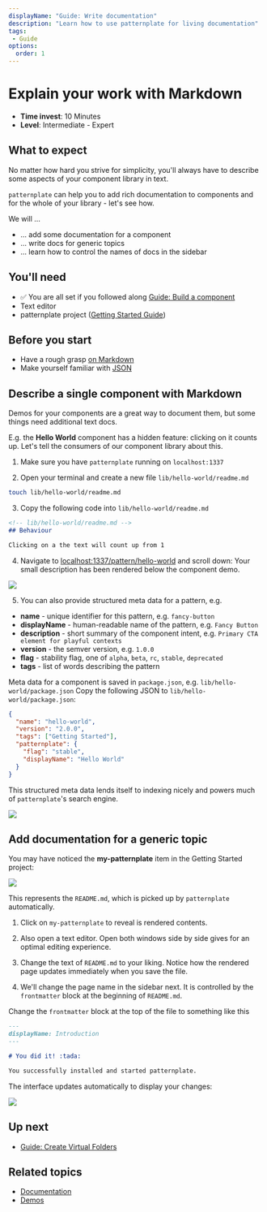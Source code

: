 ```yaml
---
displayName: "Guide: Write documentation"
description: "Learn how to use patternplate for living documentation"
tags: 
 - Guide
options:
  order: 1
---
```


# Explain your work with Markdown

* **Time invest**: 10 Minutes
* **Level**: Intermediate - Expert

## What to expect

No matter how hard you strive for simplicity, you'll always have to describe some aspects
of your component library in text. 

`patternplate` can help you to add rich documentation to components and for the whole of 
your library - let's see how.

We will …

* … add some documentation for a component
* … write docs for generic topics
* … learn how to control the names of docs in the sidebar

## You'll need

* :white_check_mark: You are all set if you followed along [Guide: Build a component](./doc/docs/guides/add-component?guides-enabled=true)
* Text editor
* patternplate project ([Getting Started Guide](./doc/docs/guides/getting-started?guides-enabled=true))

## Before you start

* Have a rough grasp [on Markdown](https://guides.github.com/features/mastering-markdown/)
* Make yourself familiar with [JSON](https://www.impressivewebs.com/what-is-json-introduction-guide-for-beginners/)

## Describe a single component with Markdown

Demos for your components are a great way to document them, but some things need additional text docs. 

E.g. the **Hello World** component has a hidden feature: clicking on it
counts up. Let's tell the consumers of our component library about this.

1. Make sure you have `patternplate` running on `localhost:1337`

2. Open your terminal and create a new file `lib/hello-world/readme.md` 

  ```bash
  touch lib/hello-world/readme.md
  ```

3. Copy the following code into `lib/hello-world/readme.md`

  ```md
  <!-- lib/hello-world/readme.md -->
  ## Behaviour

  Clicking on a the text will count up from 1
  ```

4. Navigate to [localhost:1337/pattern/hello-world](http://localhost:1337/pattern/hello-world?navigation-enabled=true&components-enabled=true) and scroll down: Your small description has been rendered below the component demo.

![](https://patternplate.github.io/media/images/screenshot-docs.svg)

5. You can also provide structured meta data for a pattern, e.g.

  * **name** - unique identifier for this pattern, e.g. `fancy-button`
  * **displayName** - human-readable name of the pattern, e.g. `Fancy Button`
  * **description** - short summary of the component intent, e.g. `Primary CTA element for playful contexts`
  * **version** - the semver version, e.g. `1.0.0`
  * **flag** - stability flag, one of `alpha`, `beta`, `rc`, `stable`, `deprecated`
  * **tags** - list of words describing the pattern

  Meta data for a component is saved in `package.json`, e.g. `lib/hello-world/package.json`
  Copy the following JSON to `lib/hello-world/package.json`:

  ```json
  {
    "name": "hello-world",
    "version": "2.0.0",
    "tags": ["Getting Started"],
    "patternplate": {
      "flag": "stable",
      "displayName": "Hello World"
    }
  }
  ```

  This structured meta data lends itself to indexing nicely and powers much of 
  `patternplate`'s search engine.

  ![](https://patternplate.github.io/media/images/screenshot-docs-json.svg)


## Add documentation for a generic topic

You may have noticed the **my-patternplate** item in the Getting Started project:

![](https://patternplate.github.io/media/images/screenshot-component.svg)

This represents the `README.md`, which is picked up by `patternplate` automatically.

1. Click on `my-patternplate` to reveal is rendered contents. 

2. Also open a text editor.
  Open both windows side by side gives for an optimal editing experience.

3. Change the text of `README.md` to your liking. Notice how the rendered page
updates immediately when you save the file.

4. We'll change the page name in the sidebar next. It is controlled by the `frontmatter` block
at the beginning of `README.md`. 

  Change the `frontmatter` block at the top of the file to something like this

  ```md
  ---
  displayName: Introduction
  ---
  
  # You did it! :tada:
  
  You successfully installed and started patternplate.
  ```

  The interface updates automatically to display your changes:

  ![](https://patternplate.github.io/media/images/screenshot-docs-global.svg)


## Up next

* [Guide: Create Virtual Folders](./doc/docs/guides/virtual-folders?guides-enabled=true)


## Related topics

* [Documentation](./doc/docs/reference/documentation?reference-enabled=true)
* [Demos](./doc/docs/reference/demos?reference-enabled=true)
